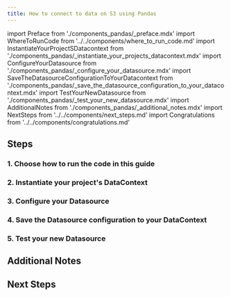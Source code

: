 ```yaml
---
title: How to connect to data on S3 using Pandas
---
```


import Preface from './components_pandas/_preface.mdx'
import WhereToRunCode from '../../components/where_to_run_code.md'
import InstantiateYourProjectSDatacontext from './components_pandas/_instantiate_your_projects_datacontext.mdx'
import ConfigureYourDatasource from './components_pandas/_configure_your_datasource.mdx'
import SaveTheDatasourceConfigurationToYourDatacontext from './components_pandas/_save_the_datasource_configuration_to_your_datacontext.mdx'
import TestYourNewDatasource from './components_pandas/_test_your_new_datasource.mdx'
import AdditionalNotes from './components_pandas/_additional_notes.mdx'
import NextSteps from '../../components/next_steps.md'
import Congratulations from '../../components/congratulations.md'


<Preface />

## Steps

### 1. Choose how to run the code in this guide
<WhereToRunCode />

### 2. Instantiate your project's DataContext
<InstantiateYourProjectSDatacontext />

### 3. Configure your Datasource
<ConfigureYourDatasource />

### 4. Save the Datasource configuration to your DataContext
<SaveTheDatasourceConfigurationToYourDatacontext />

### 5. Test your new Datasource
<TestYourNewDatasource />

<Congratulations />

## Additional Notes
<AdditionalNotes />

## Next Steps
<NextSteps />
